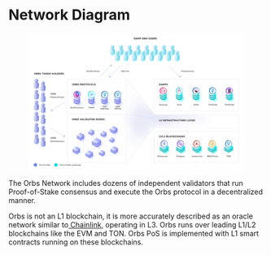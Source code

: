 # Network Diagram

<figure><img src="../.gitbook/assets/info_orbs_final 2_Orbs Network (1).png" alt=""><figcaption></figcaption></figure>

The Orbs Network includes dozens of independent validators that run Proof-of-Stake consensus and execute the Orbs protocol in a decentralized manner.

Orbs is not an L1 blockchain, it is more accurately described as an oracle network similar to[ Chainlink](https://chain.link/), operating in L3. Orbs runs over leading L1/L2 blockchains like the EVM and TON. Orbs PoS is implemented with L1 smart contracts running on these blockchains.

